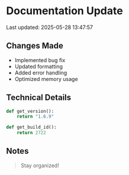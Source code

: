 # Documentation Update

Last updated: 2025-05-28 13:47:57

## Changes Made
- Implemented bug fix
- Updated formatting
- Added error handling
- Optimized memory usage

## Technical Details
```python
def get_version():
    return "1.6.9"

def get_build_id():
    return 2722
```

## Notes
> Stay organized!
